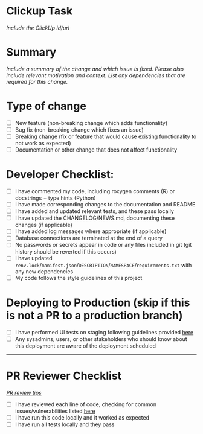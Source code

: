 
# Clickup Task
*Include the ClickUp id/url*


# Summary
*Include a summary of the change and which issue is fixed. Please also include relevant motivation and context. List any dependencies that are required for this change.*


# Type of change

- [ ] New feature (non-breaking change which adds functionality)
- [ ] Bug fix (non-breaking change which fixes an issue)
- [ ] Breaking change (fix or feature that would cause existing functionality to not work as expected)
- [ ] Documentation or other change that does not affect functionality

# Developer Checklist:

- [ ] I have commented my code, including roxygen comments (R) or docstrings + type hints (Python)
- [ ] I have made corresponding changes to the documentation and README
- [ ] I have added and updated relevant tests, and these pass locally
- [ ] I have updated the CHANGELOG/NEWS.md, documenting these changes (if applicable)
- [ ] I have added log messages where appropriate (if applicable)
- [ ] Database connections are terminated at the end of a query
- [ ] No passwords or secrets appear in code or any files included in git (git history should be reverted if this occurs)
- [ ] I have updated `renv.lock`/`manifest.json`/`DESCRIPTION`/`NAMESPACE`/`requirements.txt` with any new dependencies
- [ ] My code follows the style guidelines of this project

# Deploying to Production (skip if this is not a PR to a production branch)
- [ ] I have performed UI tests on staging following guidelines provided [here](https://app.clickup.com/2346452/v/dc/27kem-5880/27kem-3325)
- [ ] Any sysadmins, users, or other stakeholders who should know about this deployment are aware of the deployment scheduled

***

# PR Reviewer Checklist
[*PR review tips*](https://app.clickup.com/2346452/v/dc/27kem-5880/27kem-2772)
- [ ] I have reviewed each line of code, checking for common issues/vulnerabilities listed [here](https://app.clickup.com/2346452/v/dc/27kem-5880/27kem-2772)
- [ ] I have run this code locally and it worked as expected
- [ ] I have run all tests locally and they pass
